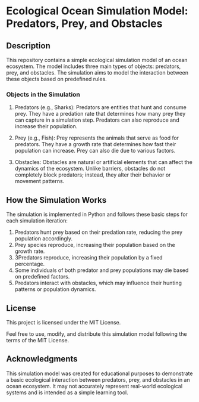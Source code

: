 # Ecological Ocean Simulation Model: Predators, Prey, and Obstacles

## Description
This repository contains a simple ecological simulation model of an ocean ecosystem. The model includes three main types of objects: predators, prey, and obstacles. The simulation aims to model the interaction between these objects based on predefined rules.

### Objects in the Simulation
1. Predators (e.g., Sharks): Predators are entities that hunt and consume prey. They have a predation rate that determines how many prey they can capture in a simulation step. Predators can also reproduce and increase their population.

2. Prey (e.g., Fish): Prey represents the animals that serve as food for predators. They have a growth rate that determines how fast their population can increase. Prey can also die due to various factors.

3. Obstacles: Obstacles are natural or artificial elements that can affect the dynamics of the ecosystem. Unlike barriers, obstacles do not completely block predators; instead, they alter their behavior or movement patterns.

## How the Simulation Works
The simulation is implemented in Python and follows these basic steps for each simulation iteration:

1. Predators hunt prey based on their predation rate, reducing the prey population accordingly.
2. Prey species reproduce, increasing their population based on the growth rate.
3. 3Predators reproduce, increasing their population by a fixed percentage.
4. Some individuals of both predator and prey populations may die based on predefined factors.
5. Predators interact with obstacles, which may influence their hunting patterns or population dynamics.

## License
This project is licensed under the MIT License.

Feel free to use, modify, and distribute this simulation model following the terms of the MIT License.

## Acknowledgments
This simulation model was created for educational purposes to demonstrate a basic ecological interaction between predators, prey, and obstacles in an ocean ecosystem. It may not accurately represent real-world ecological systems and is intended as a simple learning tool.
